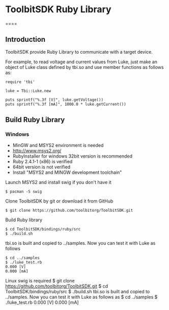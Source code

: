 # ToolbitSDK Ruby Library
====

## Introduction

ToolbitSDK provide Ruby Library to communicate with a target device.

For example, to read voltage and current values from Luke, just make an object of Luke class defined by tbi.so and use member functions as follows as:
```
require 'tbi'

luke = Tbi::Luke.new

puts sprintf("%.3f [V]", luke.getVoltage())
puts sprintf("%.3f [mA]", 1000.0 * luke.getCurrent())
```


## Build Ruby Library

### Windows

* MinGW and MSYS2 environment is needed
* http://www.msys2.org/
* RubyInstaller for windows 32bit version is recommended
* Ruby 2.4.1-1 (x86) is verified
* 64bit version is not verified
* Install "MSYS2 and MINGW development toolchain"

Launch MSYS2 and install swig if you don't  have it
```
$ pacman -S swig
```

Clone ToolbitSDK by git or download it from GitHub
```
$ git clone https://github.com/toolbitorg/ToolbitSDK.git
```

Build Ruby library
```
$ cd ToolbitSDK/bindings/ruby/src
$ ./build.sh
```

tbi.so is built and copied to ../samples. Now you can test it with Luke as follows
```
$ cd ../samples
$ ./luke_test.rb
0.000 [V]
0.000 [mA]
```



Linux
swig is required
$ git clone https://github.com/toolbitorg/ToolbitSDK.git
$ cd ToolbitSDK/bindings/ruby/src
$ ./build.sh
tbi.so is built and copied to ../samples. Now you can test it with Luke as follows as
$ cd ../samples
$ ./luke_test.rb
0.000 [V]
0.000 [mA]



